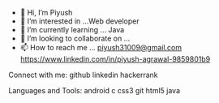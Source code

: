 - 👋 Hi, I’m Piyush
- 👀 I’m interested in ...Web developer
- 🌱 I’m currently learning ... Java
- 💞️ I’m looking to collaborate on ...
- 📫 How to reach me ... piyush31009@gmail.com
https://www.linkedin.com/in/piyush-agrawal-9859801b9

<!---
piyush31009/piyush31009 is a ✨ special ✨ repository because its `README.md` (this file) appears on your GitHub profile.
You can click the Preview link to take a look at your changes.
--->
Connect with me:
github linkedin hackerrank



Languages and Tools:
android c css3 git html5 java

